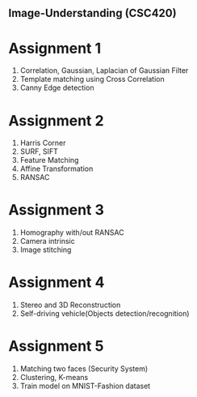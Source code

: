 ## Image-Understanding (CSC420)
# Assignment 1
1. Correlation, Gaussian, Laplacian of Gaussian Filter
2. Template matching using Cross Correlation
3. Canny Edge detection
# Assignment 2
1. Harris Corner
2. SURF, SIFT
3. Feature Matching
4. Affine Transformation
5. RANSAC
# Assignment 3
1. Homography with/out RANSAC
2. Camera intrinsic
3. Image stitching
# Assignment 4
1. Stereo and 3D Reconstruction
2. Self-driving vehicle(Objects detection/recognition)
# Assignment 5
1. Matching two faces (Security System)
2. Clustering, K-means
3. Train model on MNIST-Fashion dataset
